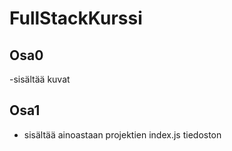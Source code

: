 # FullStackKurssi
## Osa0
-sisältää kuvat
## Osa1 
- sisältää ainoastaan projektien index.js tiedoston
